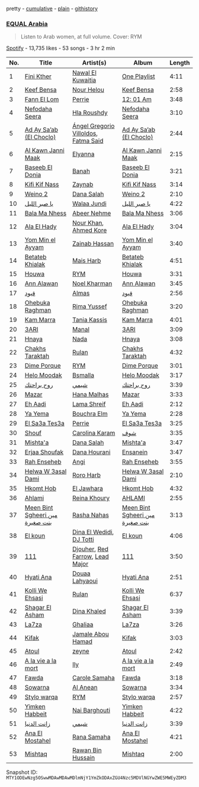 pretty - [cumulative](/playlists/cumulative/37i9dQZF1DXbgtqUuhUMh3.md) - [plain](/playlists/plain/37i9dQZF1DXbgtqUuhUMh3) - [githistory](https://github.githistory.xyz/mackorone/spotify-playlist-archive/blob/main/playlists/plain/37i9dQZF1DXbgtqUuhUMh3)

### [EQUAL Arabia ](https://open.spotify.com/playlist/37i9dQZF1DXbgtqUuhUMh3)

> Listen to Arab women, at full volume\. Cover: RYM

[Spotify](https://open.spotify.com/user/spotify) - 13,735 likes - 53 songs - 3 hr 2 min

| No. | Title | Artist(s) | Album | Length |
|---|---|---|---|---|
| 1 | [Fini Kther](https://open.spotify.com/track/7kMclfTeBnMbkPOcoClFlx) | [Nawal El Kuwaitia](https://open.spotify.com/artist/4iqSvJYU2R6IbLbMVhk7gQ) | [One Playlist](https://open.spotify.com/album/2wtZWooYfOuUHDGztpH4s3) | 4:11 |
| 2 | [Keef Bensa](https://open.spotify.com/track/0uwOOnge02dhkX4kPl7Kkk) | [Nour Helou](https://open.spotify.com/artist/2XBpyKrz8Ys34tU7baEoxO) | [Keef Bensa](https://open.spotify.com/album/3hFV4MTmLw5Np8xwGLgqx4) | 2:58 |
| 3 | [Fann El Lom](https://open.spotify.com/track/0XUEmwVAJWrPce0maZBS1l) | [Perrie](https://open.spotify.com/artist/63S7oUGviUcivzyqrmiy78) | [12: 01 Am](https://open.spotify.com/album/5AEVgtgp1hDAqaJ0v01BZX) | 3:48 |
| 4 | [Nefodaha Seera](https://open.spotify.com/track/1MPi1UhG5kOwuuBtuhGWwj) | [Hla Roushdy](https://open.spotify.com/artist/7DAWcw9PdXb5IM1g7G8JzX) | [Nefodaha Seera](https://open.spotify.com/album/5zfS9qNEixg0dE4s8Wsfa3) | 3:10 |
| 5 | [Ad Ay Sa’ab \(El Choclo\)](https://open.spotify.com/track/3uWb9pRy167A3QgCMcAUwH) | [Ángel Gregorio Villoldos](https://open.spotify.com/artist/3Qk0GyKffDb9elY6DLYsrG), [Fatma Said](https://open.spotify.com/artist/1c2ClQeVUmq1req1B2lnlh) | [Ad Ay Sa’ab \(El Choclo\)](https://open.spotify.com/album/4qp6sN0NNxCdU9adjDXVKZ) | 2:44 |
| 6 | [Al Kawn Janni Maak](https://open.spotify.com/track/0s6Vv5wPxRCsrBMjTSyrcg) | [Elyanna](https://open.spotify.com/artist/0jIWKlfmD4Ew7HeVVrq03g) | [Al Kawn Janni Maak](https://open.spotify.com/album/5WfAjtVWyItvqpfEYfoZIG) | 2:15 |
| 7 | [Baseeb El Donia](https://open.spotify.com/track/441kvK0iZMdhGy2peaAaqC) | [Banah](https://open.spotify.com/artist/4zOyNEn2WrQKUEL92y7Rxf) | [Baseeb El Donia](https://open.spotify.com/album/3HDTqcv00LpIwQEys88c0Z) | 3:21 |
| 8 | [Kifi Kif Nass](https://open.spotify.com/track/3OGzKIGRrtnKWWYOBnretT) | [Zaynab](https://open.spotify.com/artist/392PzXdHwMWrN2PArb8aJu) | [Kifi Kif Nass](https://open.spotify.com/album/0d5CtbaLEpJTDHjJ106V9m) | 3:14 |
| 9 | [Weino 2](https://open.spotify.com/track/25v0ao9Pk1RMagxyVCbJNZ) | [Dana Salah](https://open.spotify.com/artist/7nQVHZnQGjMyc1HSOQW7GZ) | [Weino 2](https://open.spotify.com/album/5UWBb35l9fnUGCAeFJqYB7) | 2:10 |
| 10 | [يا صبر الليل](https://open.spotify.com/track/4HUyAHEUantmDNuAl6puVy) | [Walaa Jundi](https://open.spotify.com/artist/1gyhxMT4OsXujzd3pcgdR5) | [يا صبر الليل](https://open.spotify.com/album/1eJTKJZZ8DwHTS2bB9aphX) | 4:22 |
| 11 | [Bala Ma Nhess](https://open.spotify.com/track/0CSVpG8z1Env2B7P3nVHSc) | [Abeer Nehme](https://open.spotify.com/artist/22VZmipYTMSoNzvBaWkVwF) | [Bala Ma Nhess](https://open.spotify.com/album/6cGIrKJCPg2YKoeZ6mYtKz) | 3:06 |
| 12 | [Ala El Hady](https://open.spotify.com/track/2wdjKsBwJikP1TPNhKuyyo) | [Nour Khan](https://open.spotify.com/artist/2xI0X8RCZHFCbtBlNJsZzs), [Ahmed Kore](https://open.spotify.com/artist/7qqYaSjNjs4rUmtrgAqIpI) | [Ala El Hady](https://open.spotify.com/album/6riYimL3CYEpHcq8k8Agla) | 3:04 |
| 13 | [Yom Min el Ayyam](https://open.spotify.com/track/2KDcnJ2ooNZUIHiHTnWE2b) | [Zainab Hassan](https://open.spotify.com/artist/0WhuydXuCatjNCoMjab4M7) | [Yom Min el Ayyam](https://open.spotify.com/album/5rOBlOyJbFnhAsu2BhcQc9) | 3:40 |
| 14 | [Betateb Khialak](https://open.spotify.com/track/0YiPfcpDYfPfQ3mTgATAtj) | [Mais Harb](https://open.spotify.com/artist/4QanuerHBNrfWoC9x0ojk5) | [Betateb Khialak](https://open.spotify.com/album/1ErPBre7sIpdaVPLJgpuUq) | 4:51 |
| 15 | [Houwa](https://open.spotify.com/track/2ki6K0cwvZzDWDsuZm2etk) | [RYM](https://open.spotify.com/artist/2vC9iXUwT0wCCbsz4jBiOc) | [Houwa](https://open.spotify.com/album/3DkELzHCchBTYhKBhnUqo0) | 3:31 |
| 16 | [Ann Alawan](https://open.spotify.com/track/2xVKEPd40xSs0LJbr6SNYa) | [Noel Kharman](https://open.spotify.com/artist/76G2QPGz4HBmhn0D3vr9UL) | [Ann Alawan](https://open.spotify.com/album/6COdyb4CSsqAvdvQGcOPMg) | 3:45 |
| 17 | [قيود](https://open.spotify.com/track/3jaY0nkYO9qFBjA4XNEZtI) | [Almas](https://open.spotify.com/artist/3HctDes7HXVEnK9uuejru0) | [قيود](https://open.spotify.com/album/3ipg4bP7o5IWZP44gtWX0W) | 2:56 |
| 18 | [Ohebuka Raghman](https://open.spotify.com/track/2Y0K3JBY7toZYiq4cUP9Eu) | [Rima Yussef](https://open.spotify.com/artist/44AnhJxSH9AE3b6KpO5rZl) | [Ohebuka Raghman](https://open.spotify.com/album/6BOAJQ63qhOdFOuU8O9rAW) | 3:20 |
| 19 | [Kam Marra](https://open.spotify.com/track/0cawWyQZDZheOScU3xR5jr) | [Tania Kassis](https://open.spotify.com/artist/793k10CpQo36RQJyL7rGDi) | [Kam Marra](https://open.spotify.com/album/6DixtSWrxYingKM0PHuG11) | 4:01 |
| 20 | [3ARI](https://open.spotify.com/track/4lyUy5RvVYTQAYWOGcehGA) | [Manal](https://open.spotify.com/artist/7yK3vix9XmeNwPDmjGs78F) | [3ARI](https://open.spotify.com/album/0bOC0hLjsOTpfKEkWrNEFv) | 3:09 |
| 21 | [Hnaya](https://open.spotify.com/track/37fxraGklh1llULoyhcFCz) | [Nada](https://open.spotify.com/artist/4SQSwL1HBTwXTLM7F1fj3G) | [Hnaya](https://open.spotify.com/album/6gAe8rYARE5foXpzmhT30U) | 3:08 |
| 22 | [Chakhs Taraktah](https://open.spotify.com/track/7qnpqHdclXCDhWvNHepCQI) | [Rulan](https://open.spotify.com/artist/2zyMGZUVbCHsh2LnkDF4ex) | [Chakhs Taraktah](https://open.spotify.com/album/11RTGKtmWUTH2uNaftoOaU) | 4:32 |
| 23 | [Dime Porque](https://open.spotify.com/track/6yd5mN94Oi7OOZ4mGA7Co1) | [RYM](https://open.spotify.com/artist/2vC9iXUwT0wCCbsz4jBiOc) | [Dime Porque](https://open.spotify.com/album/4F52Ar98sgSN12heKH3e7v) | 3:01 |
| 24 | [Helo Moodak](https://open.spotify.com/track/5qUWv52tFjCXXBrqxju8Tt) | [Bsmalla](https://open.spotify.com/artist/15GZ42GmfWZOctYdJf6UYY) | [Helo Moodak](https://open.spotify.com/album/3aZtYcXeg46YuOUFSmBT0h) | 3:17 |
| 25 | [روح براحتك](https://open.spotify.com/track/4MEeCc9QHr24rQ99dOd9AZ) | [شيمي](https://open.spotify.com/artist/6x8vq4QX1MQjqasHWpMWhw) | [روح براحتك](https://open.spotify.com/album/2hStDr8tYNyFkQiUT2F0fj) | 3:39 |
| 26 | [Mazar](https://open.spotify.com/track/7eImI2kX2WQWqp1fJACLCP) | [Hana Malhas](https://open.spotify.com/artist/0EQjOxeqpT2ebzA1NvT9Cu) | [Mazar](https://open.spotify.com/album/5zVetj7wtk6lVU0KcZhuXn) | 3:33 |
| 27 | [Eh Aadi](https://open.spotify.com/track/62Imq6fPJkweUSZsA7wiVc) | [Lama Shreif](https://open.spotify.com/artist/3g6wVPkHomiONRHWn6v5YZ) | [Eh Aadi](https://open.spotify.com/album/7k2QlgdalWVBEYWfgZv5tf) | 2:12 |
| 28 | [Ya Yema](https://open.spotify.com/track/0yhfnQQXbiBPAfPHGRBLfM) | [Bouchra Elm](https://open.spotify.com/artist/2JeWGigve92LrpLG6UfEwd) | [Ya Yema](https://open.spotify.com/album/6ncyf9iCc3h3gvtPmvmPbd) | 2:28 |
| 29 | [El Sa3a Tes3a](https://open.spotify.com/track/1M7N6cJY42AXOhpRwKzUFU) | [Perrie](https://open.spotify.com/artist/63S7oUGviUcivzyqrmiy78) | [El Sa3a Tes3a](https://open.spotify.com/album/1GJZhqPPsieEHz7nLKW17G) | 3:25 |
| 30 | [Shouf](https://open.spotify.com/track/7tueI4qZOssFDf61SNzdzy) | [Carolina Karam](https://open.spotify.com/artist/6zeJXT6e12k3LLAZHEgCSA) | [شوف](https://open.spotify.com/album/0in4kb6hakIBhYUlAgoHDB) | 3:35 |
| 31 | [Mishta'a](https://open.spotify.com/track/4w2hGIB38EBnf4l0y8Y1UE) | [Dana Salah](https://open.spotify.com/artist/7nQVHZnQGjMyc1HSOQW7GZ) | [Mishta'a](https://open.spotify.com/album/2JX4flVTuPELhry4HCPu1I) | 3:47 |
| 32 | [Erjaa Shoufak](https://open.spotify.com/track/1b7XaGjQ8dGQMP4sVuOgHO) | [Dana Hourani](https://open.spotify.com/artist/15hYqWGQsqwtFi7FgLE4i6) | [Ensanein](https://open.spotify.com/album/38MJVqssjkHcmUZKM9ERUt) | 3:47 |
| 33 | [Rah Enseheb](https://open.spotify.com/track/6Oza7GHux6YY8kRInFrM0Y) | [Angi](https://open.spotify.com/artist/4sCkRNGvfn7dtQYu3sH4Gl) | [Rah Enseheb](https://open.spotify.com/album/6yS8WJGl53PuZBFYrtLobb) | 3:55 |
| 34 | [Helwa W 3asal Dami](https://open.spotify.com/track/3qjiUFQR6pABQLXnlnpwrw) | [Roro Harb](https://open.spotify.com/artist/6elTvTRNhLBk1crtgxGGhb) | [Helwa W 3asal Dami](https://open.spotify.com/album/00Mo6ZdBAraLigx0ZOHmLK) | 2:10 |
| 35 | [Hkomt Hob](https://open.spotify.com/track/5hWczJhh8ERWxNHert1egA) | [El Jawhara](https://open.spotify.com/artist/2k5Q8DihfnjhLXPUej8A5l) | [Hkomt Hob](https://open.spotify.com/album/1hlvdo7MrHcC1LImgvNOPX) | 4:32 |
| 36 | [Ahlami](https://open.spotify.com/track/0lhh2VQofi8UCkXB9mPpsq) | [Reina Khoury](https://open.spotify.com/artist/1YsXYbFPDHJlPToN7Jj1Pq) | [AHLAMI](https://open.spotify.com/album/06U0lUuJCrHrgfs1v6bLAW) | 2:55 |
| 37 | [Meen Bint Sgheeri مين بنت صغيرة](https://open.spotify.com/track/0NdTGMo7HIf4tjFCT0vHVh) | [Rasha Nahas](https://open.spotify.com/artist/6kA597KeEKoghJHvQ92RYO) | [Meen Bint Sgheeri مين بنت صغيرة](https://open.spotify.com/album/5VXW37C2muaHyfgQXQqXu2) | 3:13 |
| 38 | [El koun](https://open.spotify.com/track/6tBhitRgOcmxOjjBHNpep6) | [Dina El Wedidi](https://open.spotify.com/artist/4dejJ4Gg0YVjWRUdfpF3yA), [DJ Totti](https://open.spotify.com/artist/6sm3nTKVNrdKN3iAo73oda) | [El koun](https://open.spotify.com/album/6kwQCrZIz01woHNniUtNua) | 4:06 |
| 39 | [111](https://open.spotify.com/track/3awqYya8UX0SwGL6bnuLdL) | [Djouher](https://open.spotify.com/artist/75opyvDai90a20RL9VSa7D), [Red Farrow](https://open.spotify.com/artist/38jIIsC2d3Waiv8LovBEQ8), [Lead Major](https://open.spotify.com/artist/0HePV5MBPoi502FIKslcBO) | [111](https://open.spotify.com/album/2hntq8BeyRXcd87uEmxaqD) | 3:50 |
| 40 | [Hyati Ana](https://open.spotify.com/track/0UvW5kLHvjzN4YsHGM0oai) | [Douaa Lahyaoui](https://open.spotify.com/artist/3kd62SrugthLOzen7XmzG6) | [Hyati Ana](https://open.spotify.com/album/3ATnydBE42x10NtDiXe4mt) | 2:51 |
| 41 | [Kolli We Ehsasi](https://open.spotify.com/track/7sRtD4UFjJWp6XqY6bNbQu) | [Rulan](https://open.spotify.com/artist/2zyMGZUVbCHsh2LnkDF4ex) | [Kolli We Ehsasi](https://open.spotify.com/album/79Xf67nMR0UTUMgrBUT32F) | 6:37 |
| 42 | [Shagar El Asham](https://open.spotify.com/track/5qG6crR9QExjJpQg01QNsD) | [Dina Khaled](https://open.spotify.com/artist/5weThTvXRsX5RluYBowMJ1) | [Shagar El Asham](https://open.spotify.com/album/3a3xSHjfxecV8gzyzMxRVA) | 3:39 |
| 43 | [La7za](https://open.spotify.com/track/4VVpPqUEwJLJgAblQVBFWG) | [Ghaliaa](https://open.spotify.com/artist/3FVonQ6pTMMbqYb0Rf7WE8) | [La7za](https://open.spotify.com/album/0bTeTZPnvaUfdhAXj8RTyU) | 3:26 |
| 44 | [Kifak](https://open.spotify.com/track/6qC6yW3SkH0FlvnkqOesJe) | [Jamale Abou Hamad](https://open.spotify.com/artist/3XlntSeDXFe5jnxPFLNJPD) | [Kifak](https://open.spotify.com/album/3iUGlEWRup7CgaFHXsLwSX) | 3:03 |
| 45 | [Atoul](https://open.spotify.com/track/2nxNsJ9Lve8edydwY8oL5b) | [zeyne](https://open.spotify.com/artist/4yuZxu7joQOFtplpMAsxlf) | [Atoul](https://open.spotify.com/album/7uR9bmwan77bo430VOvIzX) | 2:42 |
| 46 | [A la vie a la mort](https://open.spotify.com/track/0vuc98OKwnmkAlbWuVqxzS) | [Ily](https://open.spotify.com/artist/5GKXGt2OyYH2Lw5GpPM8fa) | [A la vie a la mort](https://open.spotify.com/album/77wvNtDg6gy715Cm8CKaiP) | 2:49 |
| 47 | [Fawda](https://open.spotify.com/track/3arw0QpzjtfvrwyXGAd5Ax) | [Carole Samaha](https://open.spotify.com/artist/0CSSBwiYmYF569NxdQedQ3) | [Fawda](https://open.spotify.com/album/5Fob6Veclpqwcp28gUXneD) | 3:18 |
| 48 | [Sowarna](https://open.spotify.com/track/5aMf5XddEvzeC1m88J6x4v) | [Al Anean](https://open.spotify.com/artist/4OGe22HHsE2RKyb710cHI3) | [Sowarna](https://open.spotify.com/album/3K3l4mS2yhPMaKkNbsAgpn) | 3:34 |
| 49 | [Stylo warqa](https://open.spotify.com/track/4H0oUwMaA4iFVZtl4YR4Jj) | [RYM](https://open.spotify.com/artist/2vC9iXUwT0wCCbsz4jBiOc) | [Stylo warqa](https://open.spotify.com/album/1pHIJnUoWiYGVwV2PAn8Oc) | 2:57 |
| 50 | [Yimken Habbeit](https://open.spotify.com/track/76nBJMgYcFtsKE0XcJsBRU) | [Nai Barghouti](https://open.spotify.com/artist/78XHgIjAv0tqb9hVRUsifg) | [Yimken Habbeit](https://open.spotify.com/album/0XSgYexDXczW9KcugAcaUC) | 4:22 |
| 51 | [زانت الدنيا](https://open.spotify.com/track/5EzRuKGJH0mbsN6v8Fnv9I) | [شيمي](https://open.spotify.com/artist/6x8vq4QX1MQjqasHWpMWhw) | [زانت الدنيا](https://open.spotify.com/album/1LR4dAWfgxCfo15VonGAmO) | 3:39 |
| 52 | [Ana El Mostahel](https://open.spotify.com/track/4lYozOwaI7qe9clHySo8UN) | [Rana Samaha](https://open.spotify.com/artist/2uDFLyBdrEahDgvR0KEMUW) | [Ana El Mostahel](https://open.spotify.com/album/7BmITE5PHY7SF8bblQWfQg) | 4:21 |
| 53 | [Mishtaq](https://open.spotify.com/track/4j65JzQYXQ4PNZ3PlO4LvD) | [Rawan Bin Hussain](https://open.spotify.com/artist/2EwH8s2tM7Oxp45dIW6oNQ) | [Mishtaq](https://open.spotify.com/album/4goCWF3XFvbLmjHExq4adp) | 2:00 |

Snapshot ID: `MTY1ODEwNzg5OSwwMDAwMDAwMDlmNjY1YmZkODAxZGU4Nzc5MDVlNGYwZWE5MWEyZDM3`
